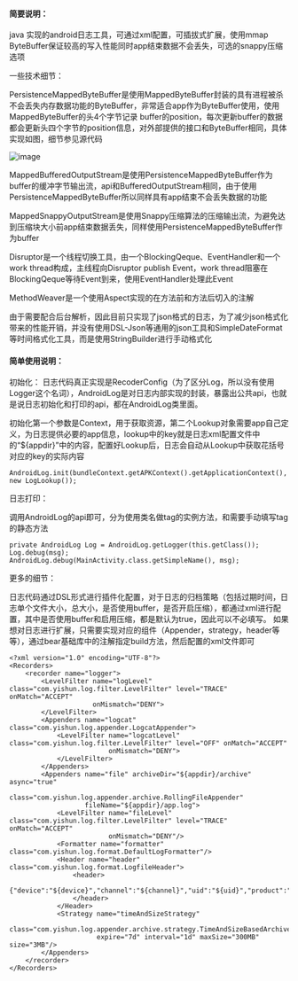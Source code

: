 #### **简要说明：**

java 实现的android日志工具，可通过xml配置，可插拔式扩展，使用mmap ByteBuffer保证较高的写入性能同时app结束数据不会丢失，可选的snappy压缩选项

一些技术细节：

PersistenceMappedByteBuffer是使用MappedByteBuffer封装的具有进程被杀不会丢失内存数据功能的ByteBuffer，非常适合app作为ByteBuffer使用，使用MappedByteBuffer的头4个字节记录
buffer的position，每次更新buffer的数据都会更新头四个字节的position信息，对外部提供的接口和ByteBuffer相同，具体实现如图，细节参见源代码

![image](https://github.com/kingson09/bear/blob/master/resources/buffer.png)

MappedBufferedOutputStream是使用PersistenceMappedByteBuffer作为buffer的缓冲字节输出流，api和BufferedOutputStream相同，由于使用PersistenceMappedByteBuffer所以同样具有app结束不会丢失数据的功能

MappedSnappyOutputStream是使用Snappy压缩算法的压缩输出流，为避免达到压缩块大小前app结束数据丢失，同样使用PersistenceMappedByteBuffer作为buffer

Disruptor是一个线程切换工具，由一个BlockingQeque、EventHandler和一个work thread构成，主线程向Disruptor publish Event，work thread阻塞在BlockingQeque等待Event到来，使用EventHandler处理此Event

MethodWeaver是一个使用Aspect实现的在方法前和方法后切入的注解

由于需要配合后台解析，因此目前只实现了json格式的日志，为了减少json格式化带来的性能开销，并没有使用DSL-Json等通用的json工具和SimpleDateFormat等时间格式化工具，而是使用StringBuilder进行手动格式化

#### 简单使用说明：

初始化：
日志代码真正实现是RecoderConfig（为了区分Log，所以没有使用Logger这个名词），AndroidLog是对日志内部实现的封装，暴露出公共api，也就是说日志初始化和打印的api，都在AndroidLog类里面。

初始化第一个参数是Context，用于获取资源，第二个Lookup对象需要app自己定义，为日志提供必要的app信息，lookup中的key就是日志xml配置文件中的“${appdir}”中的内容，配置好Lookup后，日志会自动从Lookup中获取花括号对应的key的实际内容
```
AndroidLog.init(bundleContext.getAPKContext().getApplicationContext(), new LogLookup());
```
日志打印：

调用AndroidLog的api即可，分为使用类名做tag的实例方法，和需要手动填写tag的静态方法
```
private AndroidLog Log = AndroidLog.getLogger(this.getClass());
Log.debug(msg); 
AndroidLog.debug(MainActivity.class.getSimpleName(), msg); 
```
更多的细节：

日志代码通过DSL形式进行插件化配置，对于日志的归档策略（包括过期时间，日志单个文件大小，总大小，是否使用buffer，是否开启压缩），都通过xml进行配置，其中是否使用buffer和启用压缩，都是默认为true，因此可以不必填写。
如果想对日志进行扩展，只需要实现对应的组件（Appender，strategy，header等等），通过bear基础库中的注解指定build方法，然后配置的xml文件即可

```
<?xml version="1.0" encoding="UTF-8"?>
<Recorders>
    <recorder name="logger">
        <LevelFilter name="logLevel" class="com.yishun.log.filter.LevelFilter" level="TRACE" onMatch="ACCEPT"
                     onMismatch="DENY">
        </LevelFilter>
        <Appenders name="logcat" class="com.yishun.log.appender.LogcatAppender">
            <LevelFilter name="logcatLevel" class="com.yishun.log.filter.LevelFilter" level="OFF" onMatch="ACCEPT"
                         onMismatch="DENY">
            </LevelFilter>
        </Appenders>
        <Appenders name="file" archiveDir="${appdir}/archive" async="true"
                   class="com.yishun.log.appender.archive.RollingFileAppender"
                   fileName="${appdir}/app.log">
            <LevelFilter name="fileLevel" class="com.yishun.log.filter.LevelFilter" level="TRACE" onMatch="ACCEPT"
                         onMismatch="DENY"/>
            <Formatter name="formatter" class="com.yishun.log.format.DefaultLogFormatter"/>
            <Header name="header" class="com.yishun.log.format.LogfileHeader">
                <header>
                    {"device":"${device}","channel":"${channel}","uid":"${uid}","product":"${product}","platform":"${platform}","logLevel":"${logLevel}","appCode":"${appCode}"}
                </header>
            </Header>
            <Strategy name="timeAndSizeStrategy"
                      class="com.yishun.log.appender.archive.strategy.TimeAndSizeBasedArchiveAndRolloverStrategy"
                      expire="7d" interval="1d" maxSize="300MB" size="3MB"/>
        </Appenders>
    </recorder>
</Recorders>
```
